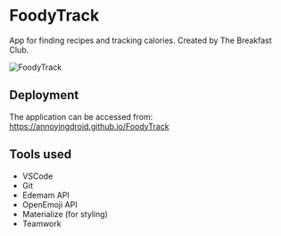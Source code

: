 # FoodyTrack
App for finding recipes and tracking calories. Created by The Breakfast Club.

![FoodyTrack](https://github.com/annoyingdroid/FoodyTrack/raw/main/FoodyTrack.png)

## Deployment
The application can be accessed from: https://annoyingdroid.github.io/FoodyTrack

## Tools used
* VSCode
* Git
* Edemam API
* OpenEmoji API
* Materialize (for styling)
* Teamwork

